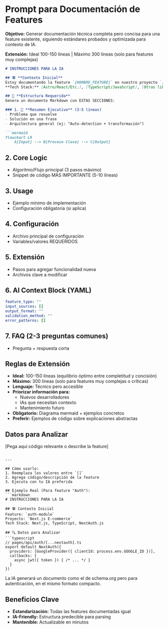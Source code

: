 # Prompt para Documentación de Features

**Objetivo:** Generar documentación técnica completa pero concisa para una feature existente, siguiendo estándares probados y optimizada para contexto de IA.

**Extensión:** Ideal 100-150 líneas | Máximo 300 líneas (solo para features muy complejas)

```markdown
# INSTRUCCIONES PARA LA IA

## 🛠️ **Contexto Inicial**  
Estoy documentando la feature `[NOMBRE_FEATURE]` en nuestro proyecto `[NOMBRE_PROYECTO]`.  
**Tech Stack:** [Astro/React/Etc.], [TypeScript/JavaScript], [Otras librerías clave].  

## 📜 **Estructura Requerida**  
Genera un documento Markdown con ESTAS SECCIONES:  

### 1. 🚀 **Resumen Ejecutivo** (3-5 líneas)  
- Problema que resuelve  
- Solución en una frase  
- Arquitectura general (ej: "Auto-detection + transformación")  

```mermaid
flowchart LR  
    A[Input] --> B[Proceso Clave] --> C[Output]
```

## 2. Core Logic
- Algoritmo/Flujo principal (3 pasos máximo)
- Snippet de código MÁS IMPORTANTE (5-10 líneas)

## 3. Usage
- Ejemplo mínimo de implementación
- Configuración obligatoria (si aplica)

## 4. Configuración
- Archivo principal de configuración
- Variables/valores REQUERIDOS

## 5. Extensión
- Pasos para agregar funcionalidad nueva
- Archivos clave a modificar

## 6. AI Context Block (YAML)
```yaml
feature_type: ""  
input_sources: []  
output_format: ""  
validation_method: ""  
error_patterns: []  
```

## 7. FAQ (2-3 preguntas comunes)
- Pregunta + respuesta corta

## Reglas de Extensión
- **Ideal:** 100-150 líneas (equilibrio óptimo entre completitud y concisión)
- **Máximo:** 300 líneas (solo para features muy complejas o críticas)
- **Lenguaje:** Técnico pero accesible
- **Priorizar información para:**
  - Nuevos desarrolladores
  - IAs que necesitan contexto
  - Mantenimiento futuro
- **Obligatorio:** Diagrama mermaid + ejemplos concretos
- **Preferir:** Ejemplos de código sobre explicaciones abstractas

## Datos para Analizar
[Pega aquí código relevante o describe la feature]
```

---

## Cómo usarlo:
1. Reemplaza los valores entre `[]`  
2. Agrega código/descripción de la feature  
3. Ejecuta con tu IA preferida  

## Ejemplo Real (Para feature "Auth"):
```markdown
# INSTRUCCIONES PARA LA IA  

## 🛠️ Contexto Inicial  
Feature: `auth-module`  
Proyecto: `Next.js E-commerce`  
Tech Stack: Next.js, TypeScript, NextAuth.js  

## 🔍 Datos para Analizar  
```typescript
// pages/api/auth/[...nextauth].ts
export default NextAuth({
  providers: [GoogleProvider({ clientId: process.env.GOOGLE_ID })],
  callbacks: {
    async jwt({ token }) { /* ... */ }
  }
})
```

La IA generará un documento como el de schema.org pero para autenticación, en el mismo formato compacto.

## Beneficios Clave
- **Estandarización:** Todas las features documentadas igual
- **IA-Friendly:** Estructura predecible para parsing
- **Mantenible:** Actualizable en minutos
